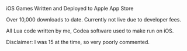 iOS Games Written and Deployed to Apple App Store

Over 10,000 downloads to date. Currently not live due to developer fees.


All Lua code written by me, Codea software used to make run on iOS.

Disclaimer: I was 15 at the time, so very poorly commented.
